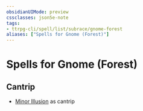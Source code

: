 ```yaml
---
obsidianUIMode: preview
cssclasses: json5e-note
tags:
- ttrpg-cli/spell/list/subrace/gnome-forest
aliases: ["Spells for Gnome (Forest)"]
---
```

# Spells for Gnome (Forest)

## Cantrip

- [Minor Illusion](minor-illusion "PHB") as cantrip